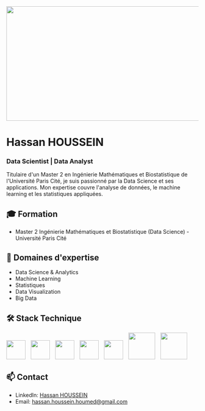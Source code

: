 <img src="https://le-consultant-digital.com/wp-content/uploads/2023/10/Data-science-9.jpg" width="800" height="300">

# Hassan HOUSSEIN
### Data Scientist | Data Analyst

Titulaire d'un Master 2 en Ingénierie Mathématiques et Biostatistique de l'Université Paris Cité, je suis passionné par la Data Science et ses applications. Mon expertise couvre l'analyse de données, le machine learning et les statistiques appliquées.

## 🎓 Formation
- Master 2 Ingénierie Mathématiques et Biostatistique (Data Science) - Université Paris Cité

## 💼 Domaines d'expertise
- Data Science & Analytics
- Machine Learning
- Statistiques
- Data Visualization
- Big Data

## 🛠 Stack Technique
<p align="left">
<img src="https://upload.wikimedia.org/wikipedia/commons/thumb/1/1b/R_logo.svg/800px-R_logo.svg.png" width="50" height="50" style="margin-right: 10px">
<img src="https://www.sparks-formation.com/wp-content/uploads/2020/07/python.png" width="50" height="50" style="margin-right: 10px">
<img src="https://consultant-webdesigner.fr/wp-content/uploads/2019/06/Logo-SQL-Server.png" width="50" height="50" style="margin-right: 10px">
<img src="https://groupealliancemali.files.wordpress.com/2020/04/b1ecf376f5d2ed2a895d700917382056.png" width="50" height="50" style="margin-right: 10px">
<img src="https://upload.wikimedia.org/wikipedia/commons/thumb/3/39/Scala-full-color.svg/1200px-Scala-full-color.svg.png" width="50" height="50" style="margin-right: 10px">
<img src="https://upload.wikimedia.org/wikipedia/commons/6/63/Databricks_Logo.png" width="70" height="70" style="margin-right: 10px">
<img src="https://media.datacamp.com/legacy/v1724169856/image_ff55d03003.png" width="70" height="70" style="margin-right: 10px"> 
</p>

## 📫 Contact
- LinkedIn: [Hassan HOUSSEIN](https://www.linkedin.com/in/hassan-h-7322a2220/)
- Email: [hassan.houssein.houmed@gmail.com](mailto:hassan.houssein.houmed@gmail.com)
